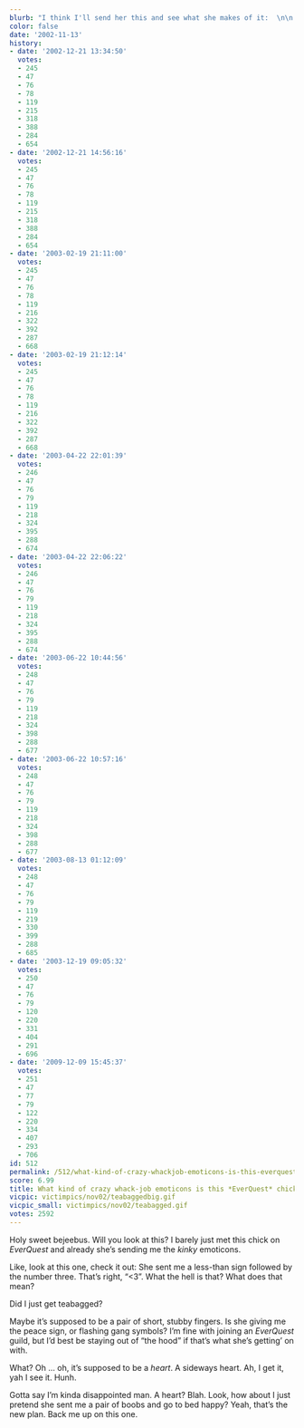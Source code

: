 ```yaml
---
blurb: "I think I'll send her this and see what she makes of it:  \n\n    Oo>:<0)]\n"
color: false
date: '2002-11-13'
history:
- date: '2002-12-21 13:34:50'
  votes:
  - 245
  - 47
  - 76
  - 78
  - 119
  - 215
  - 318
  - 388
  - 284
  - 654
- date: '2002-12-21 14:56:16'
  votes:
  - 245
  - 47
  - 76
  - 78
  - 119
  - 215
  - 318
  - 388
  - 284
  - 654
- date: '2003-02-19 21:11:00'
  votes:
  - 245
  - 47
  - 76
  - 78
  - 119
  - 216
  - 322
  - 392
  - 287
  - 668
- date: '2003-02-19 21:12:14'
  votes:
  - 245
  - 47
  - 76
  - 78
  - 119
  - 216
  - 322
  - 392
  - 287
  - 668
- date: '2003-04-22 22:01:39'
  votes:
  - 246
  - 47
  - 76
  - 79
  - 119
  - 218
  - 324
  - 395
  - 288
  - 674
- date: '2003-04-22 22:06:22'
  votes:
  - 246
  - 47
  - 76
  - 79
  - 119
  - 218
  - 324
  - 395
  - 288
  - 674
- date: '2003-06-22 10:44:56'
  votes:
  - 248
  - 47
  - 76
  - 79
  - 119
  - 218
  - 324
  - 398
  - 288
  - 677
- date: '2003-06-22 10:57:16'
  votes:
  - 248
  - 47
  - 76
  - 79
  - 119
  - 218
  - 324
  - 398
  - 288
  - 677
- date: '2003-08-13 01:12:09'
  votes:
  - 248
  - 47
  - 76
  - 79
  - 119
  - 219
  - 330
  - 399
  - 288
  - 685
- date: '2003-12-19 09:05:32'
  votes:
  - 250
  - 47
  - 76
  - 79
  - 120
  - 220
  - 331
  - 404
  - 291
  - 696
- date: '2009-12-09 15:45:37'
  votes:
  - 251
  - 47
  - 77
  - 79
  - 122
  - 220
  - 334
  - 407
  - 293
  - 706
id: 512
permalink: /512/what-kind-of-crazy-whackjob-emoticons-is-this-everquest-chick-sending-me/
score: 6.99
title: What kind of crazy whack-job emoticons is this *EverQuest* chick sending me!?
vicpic: victimpics/nov02/teabaggedbig.gif
vicpic_small: victimpics/nov02/teabagged.gif
votes: 2592
---
```


Holy sweet bejeebus. Will you look at this? I barely just met this chick
on *EverQuest* and already she’s sending me the *kinky* emoticons.

Like, look at this one, check it out: She sent me a less-than sign
followed by the number three. That’s right, “&lt;3”. What the hell is
that? What does that mean?

Did I just get teabagged?

Maybe it’s supposed to be a pair of short, stubby fingers. Is she giving
me the peace sign, or flashing gang symbols? I’m fine with joining an
*EverQuest* guild, but I’d best be staying out of “the hood” if that’s
what she’s getting’ on with.

What? Oh ... oh, it’s supposed to be a *heart*. A sideways heart. Ah, I
get it, yah I see it. Hunh.

Gotta say I’m kinda disappointed man. A heart? Blah. Look, how about I
just pretend she sent me a pair of boobs and go to bed happy? Yeah,
that’s the new plan. Back me up on this one.